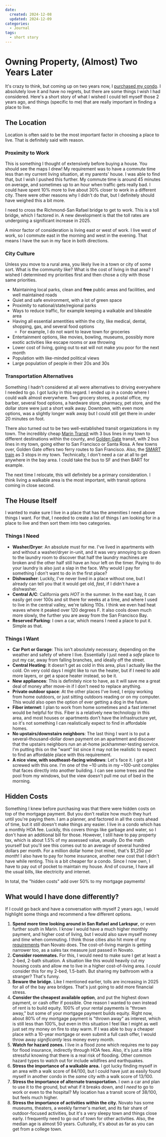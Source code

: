 ```yaml
---
date:
  created: 2024-12-08
  updated: 2024-12-09
categories:
  - Journal
tags:
  - short story
---
```

# Owning Property, (Almost) Two Years Later

It's crazy to think, but coming up on two years now, I [purchased my condo](./2024-06-14-buying-house.md). I absolutely love it and have no regrets, but there are some things I wish I had considered. Here's a short story of what I wished I could tell myself those 2 years ago, and things (specific to me) that are really important in finding a place to live.

<!-- more -->

## The Location

Location is often said to be the most important factor in choosing a place to live. That is definitely said with reason.

### Proximity to Work

This is something I thought of extensively before buying a house. You should see the maps I drew! My requirement was to have a commute time less than my current living situation, at my parents' house. I was able to find that, but I wish I pushed this further. My commute time is around 45 minutes on average, and sometimes up to an hour when traffic gets really bad. I could have spent 10% more to live about 30% closer to work in a different city. There were other reasons why I didn't do that, but I definitely should have weighed this a bit more.

I need to cross the Richmond-San Rafael bridge to get to work. This is a toll bridge, which I factored in. A new development is that the toll rates are undergoing a significant increase in 2025.

A minor factor of consideration is living east or west of work. I live west of work, so I commute east in the morning and west in the evening. That means I have the sun in my face in both directions.

### City Culture

Unless you move to a rural area, you likely live in a town or city of some sort. What is the community like? What is the cost of living in that area? I wished I determined my priorities first and then chose a city with those same priorities.

- Maintaining local parks, clean and **free** public areas and facilities, and well maintained roads
- Quiet and safe environment, with a lot of green space
- Proximity to national/state/regional parks
- Ways to reduce traffic, for example keeping a walkable and bikeable area
- Having all essential amentities within the city, like medical, dental, shopping, gas, and several food options
    - For example, I do not want to leave town for groceries
- Entertainment options, like movies, bowling, museums, possibly more exotic activities like escape rooms or axe throwing
- Lower cost of living, going out to eat will not make you poor for the next month
- Population with like-minded political views
- Large population of people in their 20s and 30s

### Transportation Alternatives

Something I hadn't considered at all were alternatives to driving everywhere I needed to go. I got lucky in this regard. I ended up in a condo where I could walk almost everywhere. Two grocery stores, a postal office, my barber, several food options, a hardware store, pharmacy, pet store, and the dollar store were just a short walk away. Downtown, with even more options, was a slightly longer walk away but I could still get there in under 20 minutes on foot.

There also turned out to be two well-established transit organizations in my town. The incredibly cheap [Marin Transit](https://marintransit.org/) with 3 bus lines in my town to different destinations within the county, and [Golden Gate](https://www.goldengate.org/) transit, with 2 bus lines in my town, going either to San Francisco or Santa Rosa. A few towns over, Golden Gate offers two ferry routes to San Francisco. Also, the [SMART train](https://www.sonomamarintrain.org/) as 3 stops in my town. Technically, I don't need a car at all to get anywhere in the bay area. I could take the bus to SF and then BART for example.

The next time I relocate, this will definitely be a primary consideration. I think living a walkable area is the most important, with transit options coming in close second.

## The House Itself

I wanted to make sure I live in a place that has the amenities I need above things I want. For that, I needed to create a list of things I am looking for in a place to live and then sort them into two categories.

### Things I Need

- **Washer/Dryer**: An absolute must for me. I've lived in apartments with and without a washer/dryer in-unit, and it was very annoying to go down to the laundry room to discover that half the laundry machines are broken and the other half still have an hour left on the timer. Paying to do your laundry is also just a slap in the face. Why would I pay for something I don't want to do in the first place?
- **Dishwasher**: Luckily, I've never lived in a place without one, but I already can tell you that it would get old, *fast*, if I didn't have a dishwasher.
- **Central A/C**: California gets *HOT* in the summer. In the east bay, it can easily get over 100s and sit there for weeks at a time, and where I used to live in the central valley, we're talking 110s. I think we even had heat waves where it peaked over 120 degrees F. It also cools down much more slowly, the further you are away from the San Francisco Bay.
- **Reserved Parking**: I own a car, which means I need a place to put it. Simple as that.

### Things I Want

- **Car Port or Garage**: This isn't absolutely necessary, depending on the weather and safety of where I live. Essentially I just need a *safe* place to put my car, away from falling branches, and ideally off the street.
- **Central Heating**: It doesn't get as cold in this area, plus I actually like the cold. On very cold days I might like to run the heater, but if I need to add more layers, or get a space heater instead, so be it.
- **New appliances**: This is definitely nice to have, as it will save me a great deal of money after move-in if I don't need to replace anything.
- **Private outdoor space**: At the other places I've lived, I enjoy working from home outdoors, or just sitting outdoors reading or on my computer. This would also open the option of ever getting a dog in the future.
- **Fiber internet**: I plan to work from home sometimes and a fast internet would be helpful for this. Fiber is a relatively new technology in this area, and most houses or apartments don't have the infrastructure yet, so it's not something I can realistically expect to find in affordable homes.
- **No upstairs/downstairs neighbors**: The last thing I want is to put a several-thousand-dollar down payment on an apartment and discover that the upstairs neighbors run an at-home jackhammer-testing service. I'm putting this on the "want" list since it may not be realistic to expect to find an affordable place with this requirement.
- **A nice view, with southeast-facing windows**: Let's face it. I got a bit screwed with this one. I'm one of the ~10 units in my ~100-unit complex that faces directly into another building. I can see some trees and the pool from my windows, but the view doesn't pull me out of bed in the morning.

## Hidden Costs

Something I knew before purchasing was that there were hidden costs on top of the mortgage payment. But you don't realize how much they hurt until you're paying them. I am a planner, and factored in all the costs ahead of time, but it still doesn't make things any easier. I live in a condo which has a monthly HOA fee. Luckily, this covers things like garbage and water, so I don't have an additional bill for those. However, I still have to pay property tax, which is about 1.5% of my assessed value, anually. Do the math yourself but you'll see this comes out to an average of several hundred dollars per month. For a million dollar home (not mine), that's \$1,250 *per month*! I also have to pay for home insurance, another new cost that I didn't have while renting. This is a bit cheaper for a condo. Since I now own, I have to pay out of pocket to maintain my house. And of course, I have all the usual bills, like electricity and internet.

In total, the "hidden costs" add over 50% to my mortgage payments!

## What would I have done differently?

If I could go back and have a conversation with myself 2 years ago, I would highlight some things and recommend a few different options.

1. **Spend more time looking around in San Rafael and Larkspur**, or even further south in Marin. I know I would have a much higher monthly payment, and higher cost of living, but I would also save myself money and *time* when commuting. I think those cities also hit more of my [requirements](#your-city) than Novato does. The cost-of-living margin is getting narrower too, as a sales tax measure just passed in Novato.
1. **Consider roommates.** For this, I would need to make sure I get at least a 2-bed, 2-bath situation. A situation like this would heavily cut my housing costs and allow me to live in a higher cost-of-living area. I *could* consider this for my 2-bed, 1.5-bath. But sharing my bathroom with a stranger? That's funny.
1. **Beware the bridge.** Like I mentioned earlier, tolls are increasing in 2025 for all of the bay area bridges. That's just going to add more financial stress.
1. **Consider the cheapest available option**, and put the highest down payment, or cash offer if possible. One reason I wanted to own instead of rent is to build equity. 100% of your rental payments is "thrown away," but some of your mortgage payment builds equity. Right now, about 80% of my mortgage payment is "thrown away" as interest, which is still less than 100%, but even in this situation I feel like I might as well just set my money on fire to stay warm. If I was able to buy a cheaper place with a 10-year mortgage or even submit a full cash offer, I would throw away *significantly* less money every month.
1. **Watch for hazard zones.** I live in a flood zone which requires me to pay for flood insurance, indirectly through HOA fees. Also, it's just a little stressful knowing that there is a real risk of flooding. Other common hazard types to watch out for include wildfires and earthquakes.
1. **Stress the importance of a walkable area.** I got lucky finding myself in an area with a walk score of 84/100, but I could have just as easily found myself in another condo in the *same* city with a walk score of 13/100.
1. **Stress the importance of alternate transportation.** I own a car and plan to use it to the ground, but what if it breaks down, and I *need* to go to work or even to the hospital? My location has a transit score of 38/100, but feels much higher.
1. **Stress the importance of activities within the city.** Novato has some museums, theaters, a weekly farmer's market, and its fair share of outdoor-focused activities, but it's a very sleepy town and things close early. I frequently need to go out of town for other activities. Also, the median age is almost 50 years. Culturally, it's about as far as you can get from a college town.
